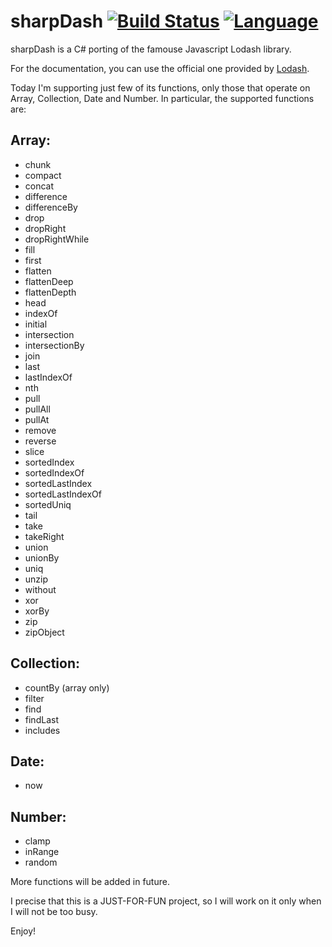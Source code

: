 # sharpDash [![Build Status](https://travis-ci.org/ilteoood/sharpDash.png)](https://travis-ci.org/ilteoood/sharpDash) [![Language](https://img.shields.io/badge/Language-C%23-blue.svg)](https://img.shields.io/badge/Language-C%23-blue.svg)
sharpDash is a C# porting of the famouse Javascript Lodash library.

For the documentation, you can use the official one provided by [Lodash](https://lodash.com/docs/4.17.2).

Today I'm supporting just few of its functions, only those that operate on Array, Collection, Date and Number. In particular, the supported functions are:

## Array:
- chunk
- compact
- concat
- difference
- differenceBy
- drop
- dropRight
- dropRightWhile
- fill
- first
- flatten
- flattenDeep
- flattenDepth
- head
- indexOf
- initial
- intersection
- intersectionBy
- join
- last
- lastIndexOf
- nth
- pull
- pullAll
- pullAt
- remove
- reverse
- slice
- sortedIndex
- sortedIndexOf
- sortedLastIndex
- sortedLastIndexOf
- sortedUniq
- tail
- take
- takeRight
- union
- unionBy
- uniq
- unzip
- without
- xor
- xorBy
- zip
- zipObject

## Collection:
- countBy (array only)
- filter
- find
- findLast
- includes

## Date:
- now

## Number:
- clamp
- inRange
- random


More functions will be added in future.

I precise that this is a JUST-FOR-FUN project, so I will work on it only when I will not be too busy.

Enjoy!